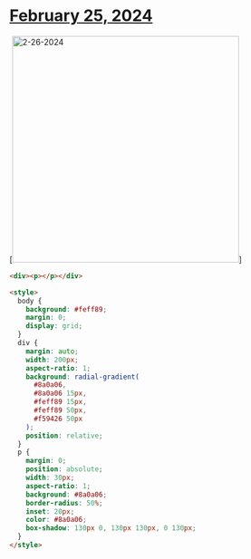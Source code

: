 # [February 25, 2024](https://cssbattle.dev/play/ZKbHdUfF613IqNdqPmWk)

[<img src="https://firebasestorage.googleapis.com/v0/b/cssbattleapp.appspot.com/o/user%2Fummd3POvEDfFyeFvVdOMG3OOrwE2%2Ftargets%2Ftarget_87hestB@2x.png?alt=media" width="400" alt="2-26-2024" />]

```html
<div><p></p></div>

<style>
  body {
    background: #feff89;
    margin: 0;
    display: grid;
  }
  div {
    margin: auto;
    width: 200px;
    aspect-ratio: 1;
    background: radial-gradient(
      #8a0a06,
      #8a0a06 15px,
      #feff89 15px,
      #feff89 50px,
      #f59426 50px
    );
    position: relative;
  }
  p {
    margin: 0;
    position: absolute;
    width: 30px;
    aspect-ratio: 1;
    background: #8a0a06;
    border-radius: 50%;
    inset: 20px;
    color: #8a0a06;
    box-shadow: 130px 0, 130px 130px, 0 130px;
  }
</style>
```
